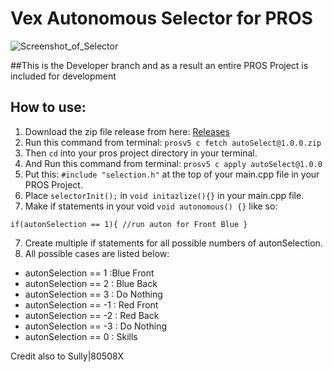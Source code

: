 # Vex Autonomous Selector for PROS
![Screenshot_of_Selector](https://user-images.githubusercontent.com/22580992/67626102-d9e1d080-f814-11e9-84cd-63a44e6a35af.png)

##This is the Developer branch and as a result an entire PROS Project is included for development

## How to use:
1. Download the zip file release from here: [Releases](https://github.com/kunwarsahni01/Vex-Autonomous-Selector/releases)
2. Run this command from terminal: `prosv5 c fetch autoSelect@1.0.0.zip`
3. Then `cd` into your pros project directory in your terminal.
4. And Run this command from terminal: `prosv5 c apply autoSelect@1.0.0`
4. Put this: `#include "selection.h"` at the top of your main.cpp file in your PROS Project.
5. Place `selectorInit();` in `void initazlize(){}` in your main.cpp file.
6. Make if statements in your void `void autonomous() {}` like so:

  `if(autonSelection == 1){ //run auton for Front Blue }`

7. Create multiple if statements for all possible numbers of autonSelection.
8. All possible cases are listed below:

* autonSelection == 1 :Blue Front
* autonSelection == 2 : Blue Back
* autonSelection == 3 : Do Nothing
* autonSelection == -1 : Red Front
* autonSelection == -2 : Red Back
* autonSelection == -3 : Do Nothing
* autonSelection == 0 : Skills

Credit also to Sully|80508X
